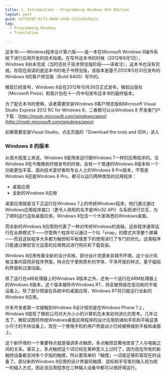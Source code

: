 ```yaml
---
title: 1. Introduction - Programming Windows 6th Edition
layout: post
guid: 2ef3550f-8cf3-400b-a55b-c512c9af8a2a
tag: 
  - Programming Windows
  - Translation

---
```


这本书——Windows程序设计第六版——是一本在Microsoft Windows 8操作系统下进行应用开发的技术指南。在写作这本书的时候（2012年8月1日），Windows 8尚未完成（当时还处于技术预览版阶段——译者注），这本书也没有完成。你现在阅读的是这本书的电子书预览版，该版本是基于2012年5月31日发布的Windows 8的客户预览版（Build 8400）写作的。

微软已经宣布，Windows 8会在2012年10月26日正式发布，微软出版社（Microsoft Press）和我计划在十一月中旬发布这本书的最终版本。

为了配合本书的使用，读者需要安装Windows 8客户预览版和Microsoft Visual Studio Express 2012 RC for Windows 8，二者都可以从Windows 8 开发者门户下载：[http://msdn.microsoft.com/windows/apps](http://msdn.microsoft.com/windows/apps)

如果需要安装Visual Studio，点击页面的「Download the tools and SDK」进入

### Windows 8 的版本

从很大程度上来说，Windows 8是用来运行跟Windows 7一样的应用程序的。当Windows 8在今晚晚些时候发布的时候，会有一个普通的Windows 8版本和一个功能更加丰富、面向技术爱好者和专业人士的Windows 8 Pro版本，不管是Windows 8还是Windows 8 Pro，都可以运行两种类型的应用程序：

+ 桌面应用
+ 全新的Windows 8应用

桌面应用就是当下正运行在Windows 7上的传统Windows程序，他们通过通过Windows应用程序接口（更令人熟知的名字是Win32 API）与系统进行交互，为了顺利运行这些桌面应用，Windows 8包含一个大家熟悉的Windows桌面。

而全新的Windows 8应用则代表了一种对传统Windows的突破。这些程序通常运行在全屏模式下——尽管两个程序可以通过一个叫「snap」的模式共享整个屏幕——而且这些程序大多都为触控和平板情景下的使用进行了专门的优化。这类程序只能通过微软官方运营的应用商店进行购买和下载安装。

Windows 8应用有着全新的设计风格，部分设计灵感来自城市环境，这个设计风格注重内容而非程序界面，特点在于使用质朴的字体、干净开放的样式、基于磁贴的界面和过渡动画。

除了运行在x86处理器上的Windows 8版本之外，还有一个运行在ARM处理器上的Windows 8版本，这个版本被称作Windows RT，将会被预装在低功耗的平板设备上。除了部分预装在系统中的桌面应用，Windows RT将只能运行全新的Windows 8应用。

许多开发者第一次接触到Windows 8设计规则是在Windows Phone 7上，Windows 8提现了微软公司对大大小小的计算机在未来如何进化的思考。几年过去了，微软试图将传统Windows桌面应用程序的设计应用到诸如手机和平板这类小尺寸的手持设备上，现在一个使用手机的用户界面设计已经被移植到平板和桌面上。

这个新环境的一个重要特点就是强调多点触控，多点触控显著地改变了人与电脑之间的关系。事实上，多点触控这个词已经在某种意义上过时了，因为现在所有的新触控设备都支持多个手指的触摸，所以更简单的「触摸」一词就足够形容现在的设备了。部分新的Windows 8应用的设计界面将触摸、鼠标和手写笔的输入视为统一的输入方式，因此该应用程序在三种输入设备中都可以很好得运行。